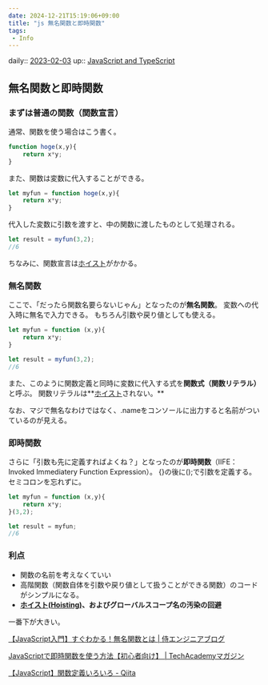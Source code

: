 ```yaml
---
date: 2024-12-21T15:19:06+09:00
title: "js 無名関数と即時関数"
tags:
 - Info
---
```


daily:: [2023-02-03](/Daily_Note/2023-02-03.md)
up:: [JavaScript and TypeScript](../Bar/Program/JavaScript%20and%20TypeScript.md)

## 無名関数と即時関数
### まずは普通の関数（関数宣言）
通常、関数を使う場合はこう書く。
```javascript
function hoge(x,y){
	return x*y;
}
```
また、関数は変数に代入することができる。
```javascript
let myfun = function hoge(x,y){
	return x*y;
}
```
代入した変数に引数を渡すと、中の関数に渡したものとして処理される。
```javascript
let result = myfun(3,2);
//6
```
ちなみに、関数宣言は[ホイスト](ホイスト(Hoisting).md)がかかる。

### 無名関数
ここで、「だったら関数名要らないじゃん」となったのが**無名関数**。
変数への代入時に無名で入力できる。
もちろん引数や戻り値としても使える。
```javascript
let myfun = function (x,y){
	return x*y;
}

let result = myfun(3,2);
//6
```
また、このように関数定義と同時に変数に代入する式を**関数式（関数リテラル）** と呼ぶ。
関数リテラルは**[ホイスト](ホイスト(Hoisting).md)されない。**

なお、マジで無名なわけではなく、.nameをコンソールに出力すると名前がついているのが見える。
### 即時関数
さらに「引数も先に定義すればよくね？」となったのが**即時関数**（IIFE：Invoked Immediatery Function Expression）。
{}の後に();で引数を定義する。セミコロンを忘れずに。
```javascript
let myfun = function (x,y){
	return x*y;
}(3,2);

let result = myfun;
//6
```
### 利点
- 関数の名前を考えなくていい
- 高階関数（関数自体を引数や戻り値として扱うことができる関数）のコードがシンプルになる。
- **[ホイスト(Hoisting)](ホイスト(Hoisting).md)、およびグローバルスコープ名の汚染の回避**

一番下が大きい。


[【JavaScript入門】すぐわかる！無名関数とは | 侍エンジニアブログ](https://www.sejuku.net/blog/60321)

[JavaScriptで即時関数を使う方法【初心者向け】 | TechAcademyマガジン](https://techacademy.jp/magazine/5530)

[【JavaScript】関数定義いろいろ - Qiita](https://qiita.com/tomcky/items/988fc5f56d019e9dc097)